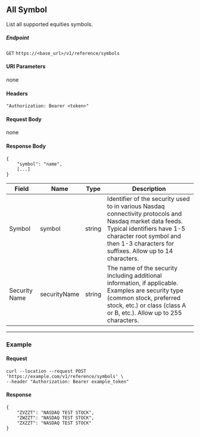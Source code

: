 ## All Symbol

List all supported equities symbols.

##### Endpoint

`GET` `https://<base_url>/v1/reference/symbols`

#### URI Parameters

none

#### Headers

`"Authorization: Bearer <token>"`

#### Request Body

none

#### Response Body

```
{
    "symbol": "name",
    [...]
}
```

| Field | Name | Type | Description |
|-------|------|------|-------------|
|Symbol|symbol|string|Identifier of the security used to in various Nasdaq connectivity protocols and Nasdaq market data feeds. Typical identifiers have 1-5 character root symbol and then 1-3 characters for suffixes. Allow up to 14 characters.|
|Security Name|securityName|string|The name of the security including additional information, if applicable. Examples are security type (common stock, preferred stock, etc.) or class (class A or B, etc.). Allow up to 255 characters.|


---


### Example

#### Request

```
curl --location --request POST 'https://example.com/v1/reference/symbols' \
--header "Authorization: Bearer example_token"
```

#### Response

```
{
    "ZVZZT": "NASDAQ TEST STOCK",
    "ZWZZT": "NASDAQ TEST STOCK",
    "ZXZZT": "NASDAQ TEST STOCK"
}
```
